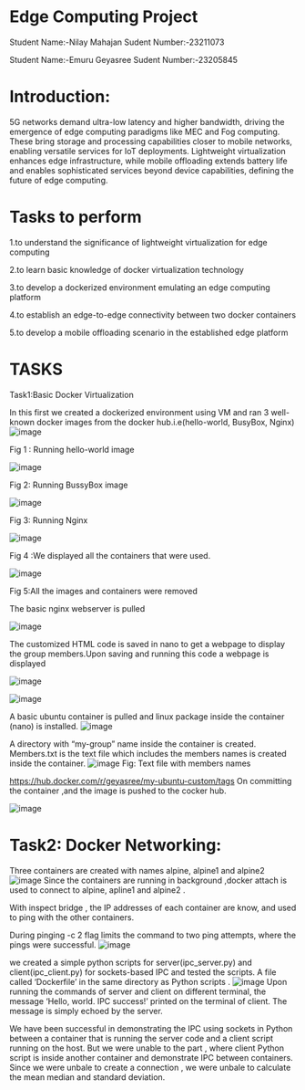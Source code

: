 # Edge Computing Project
Student Name:-Nilay Mahajan  Sudent Number:-23211073

Student Name:-Emuru Geyasree  Sudent Number:-23205845

# Introduction:
5G networks demand ultra-low latency and higher bandwidth, driving the emergence of edge computing paradigms like MEC and Fog computing. These bring storage and processing capabilities closer to mobile networks, enabling versatile services for IoT deployments. Lightweight virtualization enhances edge infrastructure, while mobile offloading extends battery life and enables sophisticated services beyond device capabilities, defining the future of edge computing.



# Tasks to perform
1.to understand the significance of lightweight virtualization for edge computing 

2.to learn basic knowledge of docker virtualization technology 

3.to develop a dockerized environment emulating an edge computing platform

4.to establish an edge-to-edge connectivity between two docker containers 

5.to develop a mobile offloading scenario in the established edge platform 

# TASKS

Task1:Basic Docker Virtualization

In this first we created a dockerized environment using VM and ran 3 well-known docker images from the docker hub.i.e(hello-world, BusyBox, Nginx)
![image](https://github.com/NIlayMahajan/wireless_edge_computing/assets/150139448/75183ba5-7e41-4873-9530-31fb3e00dcc3)

Fig 1 : Running hello-world image 

![image](https://github.com/NIlayMahajan/wireless_edge_computing/assets/150139448/1ce74c60-0ec3-415f-a454-c431fd318d6d)

Fig 2: Running BussyBox image

![image](https://github.com/NIlayMahajan/wireless_edge_computing/assets/150139448/fb4b5109-63b7-41b2-ae1b-d82e1008291c)

Fig 3: Running Nginx

![image](https://github.com/NIlayMahajan/wireless_edge_computing/assets/150139448/902b33a2-742c-43bc-87c2-f033b44295cc)

Fig 4 :We displayed all the containers that were used.

![image](https://github.com/NIlayMahajan/wireless_edge_computing/assets/150139448/6089d630-4868-49b1-b0d6-49a5523c15ec)

Fig 5:All the images and containers were removed


The basic nginx webserver is pulled 

![image](https://github.com/NIlayMahajan/wireless_edge_computing/assets/150139448/70c0f63e-6c6e-4143-a25f-51dcbfc6cea9)



The customized HTML code is saved in nano to get a  webpage to display the group members.Upon saving and running this code a webpage is displayed

![image](https://github.com/NIlayMahajan/wireless_edge_computing/assets/150139448/414da002-6807-4bf5-a12b-b5b91d8d76ed)

![image](https://github.com/NIlayMahajan/wireless_edge_computing/assets/150139448/f1672cc4-1cd0-4c74-8635-740be94eda7f)



A basic ubuntu container is pulled and linux package inside  the container (nano) is installed.
![image](https://github.com/NIlayMahajan/wireless_edge_computing/assets/150139448/56c5bcd1-8f0b-48c3-a6c7-e4d39bb094f8)

A directory with “my-group” name inside the container is created. Members.txt is the text file which includes the members names is created inside the container.
![image](https://github.com/NIlayMahajan/wireless_edge_computing/assets/150139448/976a9575-b43f-477d-9d78-2e41c897ef5b)
Fig: Text file with members names

https://hub.docker.com/r/geyasree/my-ubuntu-custom/tags On committing the container ,and the image is pushed to the cocker hub.

![image](https://github.com/NIlayMahajan/wireless_edge_computing/assets/150139448/63510ab3-6e83-42f6-9550-fc2b5f98693e)

# Task2: Docker Networking:
Three containers are created with names alpine, alpine1 and alpine2
![image](https://github.com/NIlayMahajan/wireless_edge_computing/assets/150139448/fc37dfd2-5abd-4b8a-9f2c-31c408649420)
Since the containers are running in background ,docker attach is used to connect to alpine, apline1 and alpine2 .

With inspect bridge , the IP addresses of each container are know, and used to ping with the other containers.

During pinging -c 2 flag limits the command to two ping attempts, where the pings were successful.
![image](https://github.com/NIlayMahajan/wireless_edge_computing/assets/150139448/fe05db36-6ee3-4491-86f1-c5e2f11324d4)


we created a simple python scripts for server(ipc_server.py) and client(ipc_client.py)  for sockets-based IPC and tested the scripts. A file called ‘Dockerfile’ in the same directory as Python scripts .
![image](https://github.com/NIlayMahajan/wireless_edge_computing/assets/150139448/fcaf72da-261a-4257-b388-604de332fc9a)
Upon running the commands of server and client on different terminal, the message ‘Hello, world. IPC success!’ printed on the terminal of client. The message is simply echoed by the server.

We have been successful in demonstrating the  IPC using sockets in Python between a container that is running the server code and a client script running on the host.
But we were unable to the part , where client Python script is inside another container and demonstrate IPC between containers.
Since we were unbale to create a connection , we were unbale to calculate the mean median and standard deviation.













